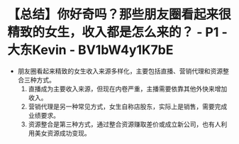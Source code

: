 # 【总结】你好奇吗？那些朋友圈看起来很精致的女生，收入都是怎么来的？ - P1 - 大东Kevin - BV1bW4y1K7bE

-   朋友圈看起来精致的女生收入来源多样化，主要包括直播、营销代理和资源整合三种方式。
    1.  直播成为主要收入来源，但现在内卷严重，主播需要依靠其他外快来增加收入。
    2.  营销代理是另一种常见方式，女生自称店股东，实际上是销售，需要完成业绩要求。
    3.  资源整合是第三种方式，通过整合资源赚取差价或成立新公司，也有人利用美女资源成功变现。